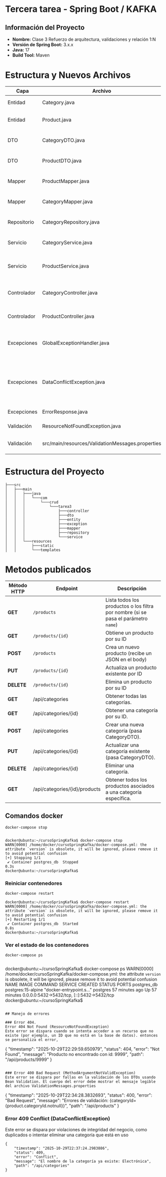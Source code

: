 
# Tercera tarea - Spring Boot / KAFKA

## Información del Proyecto

- **Nombre:** Clase 3 Refuerzo de arquitectura, validaciones y relación 1:N
- **Versión de Spring Boot:** 3.x.x
- **Java:** 17
- **Build Tool:** Maven


# Estructura y Nuevos Archivos

|Capa|Archivo|Descripción|
|-----------|-----------------|----------------------------------------------------------------------------------|
|Entidad|Category.java|Nueva entidad para la categoría.|
|Entidad|Product.java|Modificado para incluir la relación con Category.|
|DTO|CategoryDTO.java|DTO para la transferencia de datos de Category.|
|DTO|ProductDTO.java|DTO para la transferencia de datos de Product.|
|Mapper|ProductMapper.java|Responsable de Product ProductDTO.|
|Mapper|CategoryMapper.java|Responsable de Category   CategoryDTO.|
|Repositorio|CategoryRepository.java|Repositorio Spring Data para Category.|
|Servicio|CategoryService.java|Lógica de negocio para Category y conversiones.|
|Servicio|ProductService.java|Modificado para usar DTOs y gestionar la relación.|
|Controlador|CategoryController.java|CRUD y endpoint para productos por categoría. Sin lógica.|
|Controlador|ProductController.java|Modificado para usar DTOs. Sin lógica.|
|Excepciones|GlobalExceptionHandler.java|Modificado para manejo uniforme de errores, validaciones y conflictos.|
|Excepciones|DataConflictException.java|Nueva excepción para errores de integridad/conflicto (e.j., categoría duplicada o con productos asociados).|
|Excepciones|ErrorResponse.java|Modificado para incluir code y path.|
|Validación|ResourceNotFoundException.java|Sin cambios, pero necesario.|
|Validación|src/main/resources/ValidationMessages.properties|Archivo con mensajes de validación legibles.|


# Estructura del Proyecto

```
├───src
│   ├───main
│   │   ├───java
│   │   │   └───com
│   │   │       └───crud
│   │   │           └───tarea3
│   │   │               ├───controller
│   │   │               ├───dto
│   │   │               ├───entity
│   │   │               ├───exception
│   │   │               ├───mapper
│   │   │               ├───repository
│   │   │               └───service
│   │   └───resources
│   │       ├───static
│   │       └───templates

```


# Metodos publicados

| Método HTTP | Endpoint         | Descripción                                                                        | 
| ----------- | ---------------- | ---------------------------------------------------------------------------------- | 
| **GET**     | `/products`      | Lista todos los productos o los filtra por nombre (si se pasa el parámetro `name`) | 
| **GET**     | `/products/{id}` | Obtiene un producto por su ID                                                      | 
| **POST**    | `/products`      | Crea un nuevo producto (recibe un JSON en el body)                                 | 
| **PUT**     | `/products/{id}` | Actualiza un producto existente por ID                                             | 
| **DELETE**  | `/products/{id}` | Elimina un producto por su ID                                                      | 
|**GET**	|/api/categories	|Obtener todas las categorías.|
|**GET**	|/api/categories/{id}	|Obtener una categoría por su ID.|
|**POST**	|/api/categories	|Crear una nueva categoría (pasa CategoryDTO).|
|**PUT**|/api/categories/{id}	|Actualizar una categoría existente (pasa CategoryDTO).|
|**DELETE**|/api/categories/{id}	|Eliminar una categoría.|
|**GET**|/api/categories/{id}/products	|Obtener todos los productos asociados a una categoría específica.|




## Comandos docker
 

```
docker-compose stop
```
```

docker@ubuntu:~/cursoSpringKafka$ docker-compose stop
WARN[0000] /home/docker/cursoSpringKafka/docker-compose.yml: the attribute `version` is obsolete, it will be ignored, please remove it to avoid potential confusion
[+] Stopping 1/1
 ✔ Container postgres_db  Stopped                                                                                                                                                                                     0.3s
docker@ubuntu:~/cursoSpringKafka$ 

```

### Reiniciar contenedores 
```
docker-compose restart
```

 
```
docker@ubuntu:~/cursoSpringKafka$ docker-compose restart
WARN[0000] /home/docker/cursoSpringKafka/docker-compose.yml: the attribute `version` is obsolete, it will be ignored, please remove it to avoid potential confusion
[+] Restarting 1/1
 ✔ Container postgres_db  Started                                                                                                                                                                                     0.8s
docker@ubuntu:~/cursoSpringKafka$

```

### Ver el estado de los contenedores

```
docker-compose ps
 

```
docker@ubuntu:~/cursoSpringKafka$ docker-compose ps
WARN[0000] /home/docker/cursoSpringKafka/docker-compose.yml: the attribute `version` is obsolete, it will be ignored, please remove it to avoid potential confusion
NAME          IMAGE                COMMAND                  SERVICE    CREATED          STATUS          PORTS
postgres_db   postgres:15-alpine   "docker-entrypoint.s…"   postgres   57 minutes ago   Up 57 minutes   0.0.0.0:5432->5432/tcp, [::]:5432->5432/tcp
docker@ubuntu:~/cursoSpringKafka$
```

## Manejo de errores

### Error 404.
Error 404 Not Found (ResourceNotFoundException)
Este error se dispara cuando se intenta acceder a un recurso que no existe (por ejemplo, un ID que no está en la base de datos). entonces se personaliza el error,

```

{
    "timestamp": "2025-10-29T22:29:59.650979",
    "status": 404,
    "error": "Not Found",
    "message": "Producto no encontrado con id: 9999",
    "path": "/api/products/9999"
}
```

### Error 400 Bad Request (MethodArgumentNotValidException)
Este error se dispara por fallas en la validación de los DTOs usando Bean Validation. El cuerpo del error debe mostrar el mensaje legible del archivo ValidationMessages.properties
```
{
    "timestamp": "2025-10-29T22:34:28.3832693",
    "status": 400,
    "error": "Bad Request",
    "message": "Errores de validación: {categoryId={product.categoryId.notnull}}",
    "path": "/api/products"
}
### Error 409 Conflict (DataConflictException)
Este error se dispara por violaciones de integridad del negocio, como duplicados o intentar eliminar una categoría que está en uso
```
{
    "timestamp": "2025-10-29T22:37:24.2983886",
    "status": 409,
    "error": "Conflict",
    "message": "El nombre de la categoría ya existe: Electrónica",
    "path": "/api/categories"
}
```
